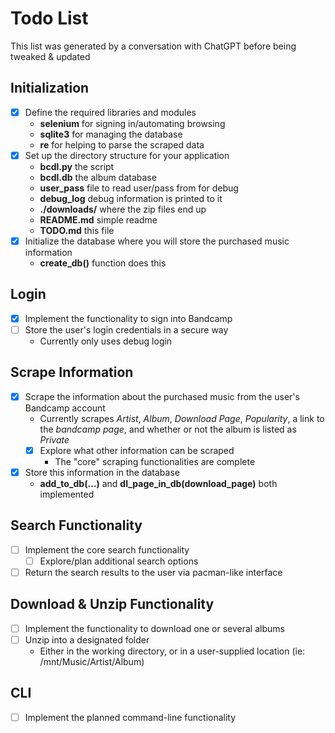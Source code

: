 # Todo List

This list was generated by a conversation with ChatGPT before being tweaked & updated

## Initialization
- [X] Define the required libraries and modules
  - __selenium__ for signing in/automating browsing
  - __sqlite3__ for managing the database
  - __re__ for helping to parse the scraped data
- [X] Set up the directory structure for your application
  - __bcdl.py__ the script
  - __bcdl.db__ the album database
  - __user_pass__ file to read user/pass from for debug
  - __debug_log__ debug information is printed to it
  - __./downloads/__ where the zip files end up
  - __README.md__ simple readme
  - __TODO.md__ this file
- [X] Initialize the database where you will store the purchased music information
  - __create_db()__ function does this

## Login
- [X] Implement the functionality to sign into Bandcamp
- [ ] Store the user's login credentials in a secure way
  - Currently only uses debug login

## Scrape Information
- [X] Scrape the information about the purchased music from the user's Bandcamp account
  - Currently scrapes *Artist*, *Album*, *Download Page*, *Popularity*, a link to the *bandcamp page*, and whether or not the album is listed as *Private*
  - [X] Explore what other information can be scraped
    - The "core" scraping functionalities are complete
- [X] Store this information in the database
  - __add_to_db(...)__ and __dl_page_in_db(download_page)__ both implemented

## Search Functionality
- [ ] Implement the core search functionality
  - [ ] Explore/plan additional search options
- [ ] Return the search results to the user via pacman-like interface

## Download & Unzip Functionality
- [ ] Implement the functionality to download one or several albums
- [ ] Unzip into a designated folder
  - Either in the working directory, or in a user-supplied location (ie: /mnt/Music/Artist/Album)

## CLI
- [ ] Implement the planned command-line functionality
